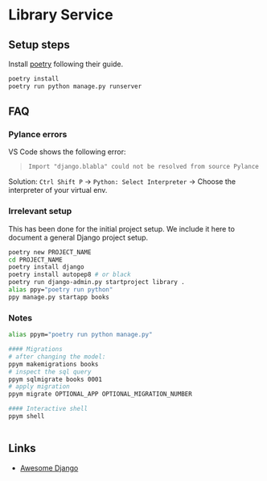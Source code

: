 # Library Service

## Setup steps

Install [poetry](https://python-poetry.org/) following their guide.

```sh
poetry install
poetry run python manage.py runserver
```

## FAQ

### Pylance errors

VS Code shows the following error:

> `Import "django.blabla" could not be resolved from source Pylance`

Solution: `Ctrl Shift P` -> `Python: Select Interpreter` -> Choose the interpreter of your virtual env.

### Irrelevant setup

This has been done for the initial project setup. We include it here to document a general Django project setup.

```sh
poetry new PROJECT_NAME
cd PROJECT_NAME
poetry install django
poetry install autopep8 # or black
poetry run django-admin.py startproject library .
alias ppy="poetry run python"
ppy manage.py startapp books
```

### Notes

```sh
alias ppym="poetry run python manage.py"

#### Migrations
# after changing the model:
ppym makemigrations books
# inspect the sql query
ppym sqlmigrate books 0001
# apply migration
ppym migrate OPTIONAL_APP OPTIONAL_MIGRATION_NUMBER

#### Interactive shell
ppym shell



```

## Links

- [Awesome Django](https://github.com/wsvincent/awesome-django)
